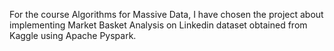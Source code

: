 For the course Algorithms for Massive Data, I have chosen the project about implementing Market Basket Analysis on Linkedin dataset obtained from Kaggle using Apache Pyspark. 

